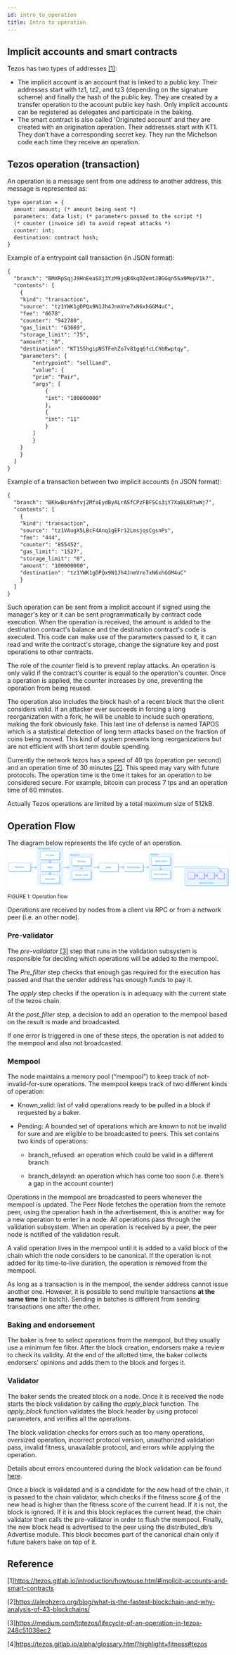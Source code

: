 ```yaml
---
id: intro_to_operation
title: Intro to operation
---
```


## Implicit accounts and smart contracts
Tezos has two types of addresses [[1]](https://opentezos.com/tezos-basics/intro_to_operation#reference): 
* The implicit account is an account that is linked to a public key. Their addresses  start with tz1, tz2, and tz3 (depending on the signature scheme) and finally the hash of the public key. They are created by a transfer operation to the account public key hash. Only implicit accounts can be registered as delegates and participate in the baking.
* The smart contract is also called ‘Originated account’ and they are created with an origination operation. Their addresses start with KT1. They don’t have a corresponding secret key. They run the Michelson code each time they receive an operation.

## Tezos operation (transaction)
An operation is a message sent from one address to another address, this message is represented as:
```
type operation = {
  amount: amount; (* amount being sent *)
  parameters: data list; (* parameters passed to the script *)
  (* counter (invoice id) to avoid repeat attacks *)
  counter: int;
  destination: contract hash;
}
```

Example of a entrypoint call transaction (in JSON format):
```
{
  "branch": "BMXRpSqjJ9HnEeaSXj3YzM9jqB4kqDZemtJBGGqn5Sa9MepV1k7",
  "contents": [
	{
  	"kind": "transaction",
  	"source": "tz1YWK1gDPQx9N1Jh4JnmVre7xN6xhGGM4uC",
  	"fee": "6678",
  	"counter": "942780",
  	"gas_limit": "63669",
  	"storage_limit": "75",
  	"amount": "0",
  	"destination": "KT1S5hgipNSTFehZo7v81gq6fcLChbRwptqy",
  	"parameters": {
    	"entrypoint": "sellLand",
    	"value": {
      	"prim": "Pair",
      	"args": [
        	{
          	"int": "100000000"
        	},
        	{
          	"int": "11"
        	}
      	]
    	}
  	}
	}
  ]
}
```
Example of a transaction between two implicit accounts (in JSON format):

```
{
  "branch": "BKkwBsr6hfvj2MfaEydByALrASfCPzFBFSCs3iY7XaBLKRtwWj7",
  "contents": [
	{
  	"kind": "transaction",
  	"source": "tz1VAugX5LBcF4Anq1gEFr12LmsjqsCgsnPs",
  	"fee": "444",
  	"counter": "855452",
  	"gas_limit": "1527",
  	"storage_limit": "0",
  	"amount": "100000000",
  	"destination": "tz1YWK1gDPQx9N1Jh4JnmVre7xN6xhGGM4uC"
	}
  ]
}
```

Such operation can be sent from a implicit account if signed using the manager's key or it can be sent programmatically by contract code execution. When the operation is received, the amount is added to the destination contract's balance and the destination contract's code is executed. This code can make use of the parameters passed to it, it can read and write the contract's storage, change the signature key and post operations to other contracts.

The role of the _counter_ field is to prevent replay attacks. An operation is only valid if the contract's counter is equal to the operation's counter. Once a operation is applied, the counter increases by one, preventing the operation from being reused.

The operation also includes the block hash of a recent block that the client considers valid. If an attacker ever succeeds in forcing a long reorganization with a fork, he will be unable to include such operations, making the fork obviously fake. This last line of defense is named TAPOS which is a statistical detection of long term attacks based on the fraction of coins being moved. This kind of system prevents long reorganizations but are not efficient with short term double spending.

Currently the network tezos has a speed of 40 tps (operation per second) and an operation time of 30 minutes [[2]](https://opentezos.com/tezos-basics/intro_to_operation#reference). This speed may vary with future protocols. The operation time is the time it takes for an operation to be considered secure. For example, bitcoin can process 7 tps and an operation time of 60 minutes. 


Actually Tezos operations are limited by a total maximum size of 512kB.

## Operation Flow 

The diagram below represents the life cycle of an operation.
![](../../static/img/tezos-basics/operation_flow.svg)
<small className="figure">FIGURE 1: Operation flow</small>

Operations are received by nodes from a client via RPC or from a network peer (i.e. an other node).

### Pre-validator
The *pre-validator* [[3]](https://opentezos.com/tezos-basics/intro_to_operation#reference) step that runs in the validation subsystem is responsible for deciding which operations will be added to the mempool. 

The *Pre_filter* step checks that enough gas required for the execution has passed and that the sender address has enough funds to pay it.

The *apply* step checks if the operation is in adequacy with the current state of the tezos chain.

At the *post_filter* step, a decision to add an operation to the mempool based on the result is made and broadcasted.

If one error is triggered in one of these steps, the operation is not added to the mempool and also not broadcasted.

### Mempool
The node maintains a memory pool (“mempool”) to keep track of not-invalid-for-sure operations. The mempool keeps track of two different kinds of operation:

* Known_valid: list of valid operations ready to be pulled in a block if requested by a baker.

* Pending: A bounded set of operations which are known to not be invalid for sure and are eligible to be broadcasted to peers. This set contains two kinds of operations:

    * branch_refused: an operation which could be valid in a different branch

    * branch_delayed: an operation which has come too soon (i.e. there’s a gap in the account counter)

Operations in the mempool are broadcasted to peers whenever the mempool is updated. The Peer Node fetches the operation from the remote peer, using the operation hash in the advertisement, this is another way for a new operation to enter in a node. All operations pass through the validation subsystem. When an operation is received by a peer, the peer node is notified of the validation result.

A valid operation lives in the mempool until it is added to a valid block of the chain which the node considers to be canonical. If the operation is not added for its time-to-live duration, the operation is removed from the mempool.

As long as a transaction is in the mempool, the sender address cannot issue another one. However, it is possible to send multiple transactions **at the same time** (in batch). Sending in batches is different from sending transactions one after the other.

### Baking and endorsement 
The baker is free to select operations from the mempool, but they usually use a minimum fee filter. After the block creation, endorsers make a review to check its validity. At the end of the allotted time, the baker collects endorsers' opinions and adds them to the block and forges it.

### Validator
The baker sends the created block on a node. Once it is received the node starts the block validation by calling the *apply_block* function. The *apply_block* function validates the block header by using protocol parameters, and verifies all the operations.

The block validation checks for errors such as too many operations, oversized operation, incorrect protocol version, unauthorized validation pass, invalid fitness, unavailable protocol, and errors while applying the operation.

Details about errors encountered during the block validation can be found [here](https://gitlab.com/tezos/tezos/blob/mainnet/src/lib_shell_services/block_validator_errors.ml).

Once a block is validated and is a candidate for the new head of the chain, it is passed to the chain validator, which checks if the fitness score [4](https://opentezos.com/tezos-basics/intro_to_operation#reference) of the new head is higher than the fitness score of the current head. If it is not, the block is ignored. If it is and this block replaces the current head, the chain validator then calls the pre-validator in order to flush the mempool. Finally, the new block head is advertised to the peer using the distributed_db’s Advertise module. This block becomes part of the canonical chain only if future bakers bake on top of it.

## Reference
[1]https://tezos.gitlab.io/introduction/howtouse.html#implicit-accounts-and-smart-contracts

[2]https://alephzero.org/blog/what-is-the-fastest-blockchain-and-why-analysis-of-43-blockchains/

[3]https://medium.com/tqtezos/lifecycle-of-an-operation-in-tezos-248c51038ec2

[4]https://tezos.gitlab.io/alpha/glossary.html?highlight=fitness#tezos
